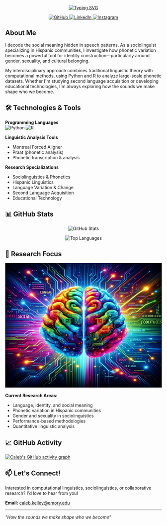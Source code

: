 <p align="center">
  <a href="https://git.io/typing-svg">
    <img src="https://readme-typing-svg.demolab.com?font=Poppins&size=29&duration=1000&pause=1000&color=0D6ABEFF&center=false&random=false&width=435&lines=Hi!+My+name+is+Caleb.;Welcome+to+my+GitHub+page." alt="Typing SVG" />
  </a>
</p>

<p align="center">
  <a href="https://github.com/calebhkelley">
    <img src="https://img.shields.io/badge/GitHub-100000?style=for-the-badge&logo=github&logoColor=white" alt="GitHub">
  </a>
  <a href="https://www.linkedin.com/in/caleb-h-kelley-309081aa">
    <img src="https://img.shields.io/badge/LinkedIn-0077B5?style=for-the-badge&logo=linkedin&logoColor=white" alt="LinkedIn">
  </a>
  <a href="https://www.instagram.com/c.h.kelley/">
    <img src="https://img.shields.io/badge/Instagram-E4405F?style=for-the-badge&logo=instagram&logoColor=white" alt="Instagram">
  </a>
</p>

## About Me
I decode the social meaning hidden in speech patterns. As a sociolinguist specializing in Hispanic communities, I investigate how phonetic variation becomes a powerful tool for identity construction—particularly around gender, sexuality, and cultural belonging.

My interdisciplinary approach combines traditional linguistic theory with computational methods, using Python and R to analyze large-scale phonetic datasets. Whether I'm studying second language acquisition or developing educational technologies, I'm always exploring how the sounds we make shape who we become.

## 🛠️ Technologies & Tools

**Programming Languages**  
![Python](https://img.shields.io/badge/Python-3776AB?style=for-the-badge&logo=python&logoColor=white)
![R](https://img.shields.io/badge/R-276DC3?style=for-the-badge&logo=r&logoColor=white)

**Linguistic Analysis Tools**  
- Montreal Forced Aligner
- Praat (phonetic analysis)
- Phonetic transcription & analysis

**Research Specializations**  
- Sociolinguistics & Phonetics
- Hispanic Linguistics
- Language Variation & Change
- Second Language Acquisition
- Educational Technology

## 📊 GitHub Stats

<p align="center">
  <img src="https://github-readme-stats.vercel.app/api?username=calebhkelley&show_icons=true&theme=radical&hide_border=true" alt="GitHub Stats" />
</p>

<p align="center">
  <img src="https://github-readme-stats.vercel.app/api/top-langs/?username=calebhkelley&layout=compact&theme=radical&hide_border=true" alt="Top Languages" />
</p>

## 🔬 Research Focus

<p align="center">
  <img src="https://raw.githubusercontent.com/calebhkelley/calebhkelley/main/brain%20language%20and%20computation.png" height="400" width="600"/>
</p>

**Current Research Areas:**
- Language, identity, and social meaning
- Phonetic variation in Hispanic communities
- Gender and sexuality in sociolinguistics
- Performance-based methodologies
- Quantitative linguistic analysis

## 📈 GitHub Activity

[![Caleb's GitHub activity graph](https://github-readme-activity-graph.vercel.app/graph?username=calebhkelley&theme=rogue)](https://github.com/calebhkelley/github-readme-activity-graph)

## 📫 Let's Connect!

Interested in computational linguistics, sociolinguistics, or collaborative research? I'd love to hear from you!

**Email:** caleb.kelley@emory.edu

---

*"How the sounds we make shape who we become"*</p>

